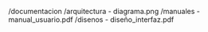 /documentacion
    /arquitectura
        - diagrama.png
    /manuales
        - manual_usuario.pdf
    /disenos
        - diseño_interfaz.pdf
